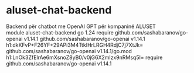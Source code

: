 # aluset-chat-backend
Backend për chatbot me OpenAI GPT për kompaninë ALUSET   
module aluset-chat-backend
go 1.24
require github.com/sashabaranov/go-openai v1.14.1
github.com/sashabaranov/go-openai v1.14.1 h1:dkKFvP+F26YF+29APi3M4TtkIHrLRGH4RdjC7j7XtJk=
github.com/sashabaranov/go-openai v1.14.1/go.mod h1:LnOk3ZfElrAe6mXsnoZ8yB0/v0jG6X2mlzx9nRMsq5I=
require github.com/sashabaranov/go-openai v1.14.1
